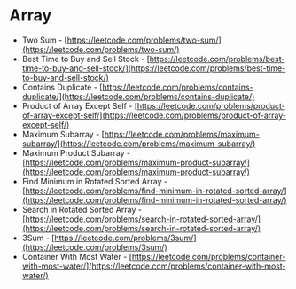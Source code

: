 # Array

* Two Sum - [https://leetcode.com/problems/two-sum/](https://leetcode.com/problems/two-sum/)
* Best Time to Buy and Sell Stock - [https://leetcode.com/problems/best-time-to-buy-and-sell-stock/](https://leetcode.com/problems/best-time-to-buy-and-sell-stock/)
* Contains Duplicate - [https://leetcode.com/problems/contains-duplicate/](https://leetcode.com/problems/contains-duplicate/)
* Product of Array Except Self - [https://leetcode.com/problems/product-of-array-except-self/](https://leetcode.com/problems/product-of-array-except-self/)
* Maximum Subarray - [https://leetcode.com/problems/maximum-subarray/](https://leetcode.com/problems/maximum-subarray/)
* Maximum Product Subarray - [https://leetcode.com/problems/maximum-product-subarray/](https://leetcode.com/problems/maximum-product-subarray/)
* Find Minimum in Rotated Sorted Array - [https://leetcode.com/problems/find-minimum-in-rotated-sorted-array/](https://leetcode.com/problems/find-minimum-in-rotated-sorted-array/)
* Search in Rotated Sorted Array - [https://leetcode.com/problems/search-in-rotated-sorted-array/](https://leetcode.com/problems/search-in-rotated-sorted-array/)
* 3Sum - [https://leetcode.com/problems/3sum/](https://leetcode.com/problems/3sum/)
* Container With Most Water - [https://leetcode.com/problems/container-with-most-water/](https://leetcode.com/problems/container-with-most-water/)



